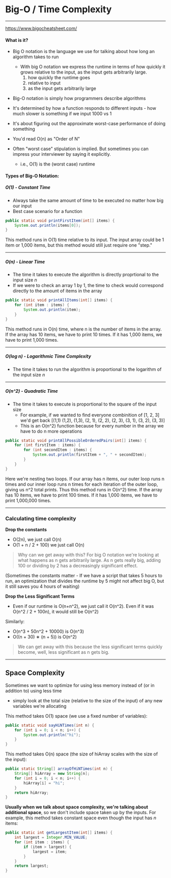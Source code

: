 # Big-O / Time Complexity
--------
https://www.bigocheatsheet.com/

#### What is it?

-  Big O notation is the language we use for talking about how long an algorithm takes to run
    -  With big O notation we express the runtime in terms of how quickly it grows relative to the input, as the input gets arbitrarily large. 
        1)  how quickly the runtime goes
        2)  relative to input
        3)  as the input gets arbitrarily large

-  Big-O notation is simply how programmers describe algorithms

-  It's determined by how a function responds to different inputs - how much slower is something if we input 1000 vs 1

-  It's about figuring out the approximate worst-case performance of doing something

-  You'd read O(n) as "Order of N"

-  Often  "worst case" stipulation is implied. But sometimes you can impress your interviewer by saying it explicitly.
    -  i.e., O(1) is the (worst case) runtime

#### Types of Big-O Notation:

##### O(1) - Constant Time
-  Always take the same amount of time to be executed no matter how big our input
-  Best case scenario for a function

```java
public static void printFirstItem(int[] items) {
    System.out.println(items[0]);
}
```
This method runs in O(1) time relative to its input. The input array could be 1 item or 1,000 items, but this method would still just require one "step."

----------------
##### O(n) - Linear Time
- The time it takes to execute the algorithm is directly proprtional to the input size *n*
- If we were to check an array 1 by 1, the time to check would correspond directly to the amount of items in the array

```java
public static void printAllItems(int[] items) {
    for (int item : items) {
        System.out.println(item);
    }
}
```
This method runs in O(n) time, where n is the number of items in the array. If the array has 10 items, we have to print 10 times. If it has 1,000 items, we have to print 1,000 times.

---------------
##### O(log n) - Logarithmic Time Complexity
-  The time it takes to run the algorithm is proportional to the logarithm of the input size *n*
---------------
##### O(n^2) - Quadratic Time
-  The time it takes to execute is proportional to the square of the input size
    -  For example, if we wanted to find everyone combinition of [1, 2, 3] we'd get back [(1,1) (1,2), (1,3), (2, 1), (2, 2), (2, 3), (3, 1), (3, 2), (3, 3)]
    -  This is an O(n^2) function because for every number in the array we have to do n more operations

```java
public static void printAllPossibleOrderedPairs(int[] items) {
    for (int firstItem : items) {
        for (int secondItem : items) {
            System.out.println(firstItem + ", " + secondItem);
        }
    }
}
```
Here we're nesting two loops. If our array has n items, our outer loop runs n times and our inner loop runs n times for each iteration of the outer loop, giving us n^2 total prints. Thus this method runs in O(n^2) time. If the array has 10 items, we have to print 100 times. If it has 1,000 items, we have to print 1,000,000 times.

----------------

### Calculating time complexity

**Drop the constants**
-  O(2n), we just call O(n)
-  O(1 + n / 2 + 100) we just call O(n)

>  Why can we get away with this? For big O notation we're looking at what happens as n gets arbitrarily large. As n gets really big, adding 100 or dividing by 2 has a decreasingly significant effect. 

(Sometimes the constants matter - If we have a script that takes 5 hours to run, an optimization that divides the runtime by 5 might not affect big O, but it still saves you 4 hours of waiting)

**Drop the Less Significant Terms**
- Even if our runtime is O(n+n^2), we just call it O(n^2). Even if it was O(n^2 / 2 + 100n), it would still be O(n^2)

Similarly:
-  O(n^3 + 50n^2 + 10000) is O(n^3)
-  O((n + 30) ∗ (n + 5)) is O(n^2)

>  We can get away with this because the less significant terms quickly become, well, less significant as n gets big. 

--------------------

## Space Complexity

Sometimes we want to optimize for using less memory instead of (or in addition to) using less time

-  simply look at the total size (relative to the size of the input) of any new variables we're allocating


This method takes O(1) space (we use a fixed number of variables): 

```java
public static void sayHiNTimes(int n) {
    for (int i = 0; i < n; i++) {
        System.out.println("hi");
    }
}
```
This method takes O(n) space (the size of hiArray scales with the size of the input): 

```java
public static String[] arrayOfHiNTimes(int n) {
    String[] hiArray = new String[n];
    for (int i = 0; i < n; i++) {
        hiArray[i] = "hi";
    }
    return hiArray;
}
```

**Usually when we talk about space complexity, we're talking about additional space**, so we don't include space taken up by the inputs. For example, this method takes constant space even though the input has *n* items: 

```java
public static int getLargestItem(int[] items) {
    int largest = Integer.MIN_VALUE;
    for (int item : items) {
        if (item > largest) {
            largest = item;
        }
    }
    return largest;
}
```
